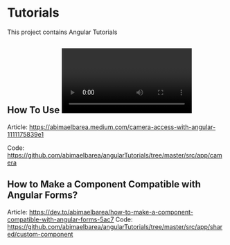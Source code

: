 # Tutorials

This project contains Angular Tutorials

## How To Use <video> In Angular?

Article: https://abimaelbarea.medium.com/camera-access-with-angular-1111175839e1

Code: https://github.com/abimaelbarea/angularTutorials/tree/master/src/app/camera


## How to Make a Component Compatible with Angular Forms?

Article: https://dev.to/abimaelbarea/how-to-make-a-component-compatible-with-angular-forms-5ac7
Code: https://github.com/abimaelbarea/angularTutorials/tree/master/src/app/shared/custom-component
